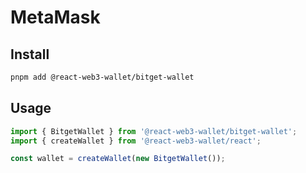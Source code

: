 # MetaMask

## Install

```bash
pnpm add @react-web3-wallet/bitget-wallet
```

## Usage

```ts
import { BitgetWallet } from '@react-web3-wallet/bitget-wallet';
import { createWallet } from '@react-web3-wallet/react';

const wallet = createWallet(new BitgetWallet());
```
